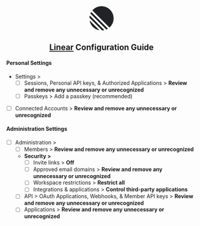 <div align="center">
  <img src="../../../images/guide logos/linear.svg" alt="Linear Logo" width="64" height="64">
  <h2><a href="https://linear.app/" target="_blank" rel="noopener noreferrer">Linear</a> Configuration Guide</h2>
</div>

#### Personal Settings
- Settings >
    - [ ]  Sessions, Personal API keys, & Authorized Applications > **Review and remove any unnecessary or unrecognized**
    - [ ]  Passkeys > Add a passkey (recommended)
- [ ]  Connected Accounts > **Review and remove any unnecessary or unrecognized**

#### Administration Settings
- [ ]  Administration >
    - [ ]  Members > **Review and remove any unnecessary or unrecognized**
    - **Security >**
        - [ ]  Invite links > **Off**
        - [ ]  Approved email domains > **Review and remove any unnecessary or unrecognized**
        - [ ]  Workspace restrictions > **Restrict all**
        - [ ]  Integrations & applications > **Control third-party applications**
    - [ ]  API > OAuth Applications, Webhooks, & Member API keys > **Review and remove any unnecessary or unrecognized**
    - [ ]  Applications > **Review and remove any unnecessary or unrecognized**
